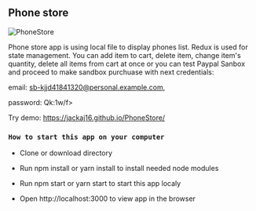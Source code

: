 ## Phone store

![PhoneStore](https://user-images.githubusercontent.com/8159055/83081171-b4f25c00-a088-11ea-9361-0ec45ba75d5d.gif)

Phone store app is using local file to display phones list. Redux is used for state management. You can add item to cart, delete item, change item's quantity, delete all items from cart at once or you can test Paypal Sanbox and proceed to make sandbox purchuase with next credentials: 

email: sb-kjjd41841320@personal.example.com, 

password: Qk:1w/f> 

Try demo: https://jackaj16.github.io/PhoneStore/

### `How to start this app on your computer`

- Clone or download directory

- Run npm install or yarn install to install needed node modules 

- Run npm start or yarn start to start this app localy 

- Open http://localhost:3000 to view app in the browser
